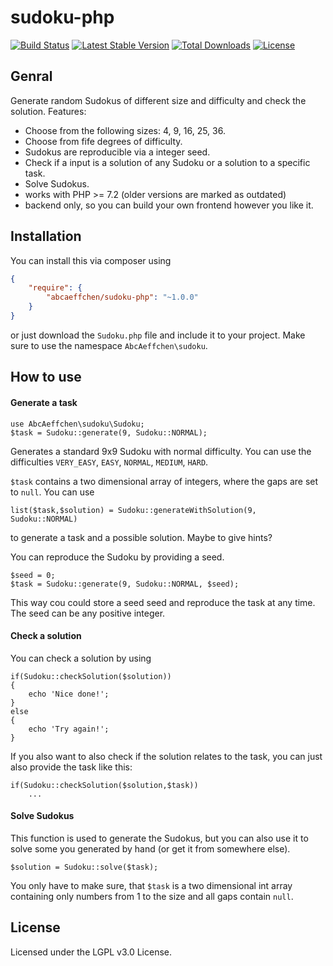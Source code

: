 sudoku-php
=====

[![Build Status](https://travis-ci.org/AbcAeffchen/sudoku-php.svg?branch=master)](https://travis-ci.org/AbcAeffchen/sudoku-php)
[![Latest Stable Version](https://poser.pugx.org/abcaeffchen/sudoku-php/v/stable.svg)](https://packagist.org/packages/abcaeffchen/sudoku-php)
[![Total Downloads](https://poser.pugx.org/abcaeffchen/sudoku-php/downloads.svg)](https://packagist.org/packages/abcaeffchen/sudoku-php)
[![License](https://poser.pugx.org/abcaeffchen/sudoku-php/license.svg)](https://packagist.org/packages/abcaeffchen/sudoku-php)

Genral
-----
Generate random Sudokus of different size and difficulty and check the solution. Features:

- Choose from the following sizes: 4, 9, 16, 25, 36.
- Choose from fife degrees of difficulty.
- Sudokus are reproducible via a integer seed.
- Check if a input is a solution of any Sudoku or a solution to a specific task.
- Solve Sudokus.
- works with PHP >= 7.2 (older versions are marked as outdated)
- backend only, so you can build your own frontend however you like it.

Installation
-----
You can install this via composer using
```json
{
    "require": {
        "abcaeffchen/sudoku-php": "~1.0.0"
    }
}
```
or just download the `Sudoku.php` file and include it to your project.
Make sure to use the namespace `AbcAeffchen\sudoku`.

How to use
------
#### Generate a task
```
use AbcAeffchen\sudoku\Sudoku;
$task = Sudoku::generate(9, Sudoku::NORMAL);
```
Generates a standard 9x9 Sudoku with normal difficulty. You can use the difficulties
`VERY_EASY`, `EASY`, `NORMAL`, `MEDIUM`, `HARD`.

`$task` contains a two dimensional array of integers, where the gaps are set to `null`.
You can use
```
list($task,$solution) = Sudoku::generateWithSolution(9, Sudoku::NORMAL)
```
to generate a task and a possible solution. Maybe to give hints?

You can reproduce the Sudoku by providing a seed.
```
$seed = 0;
$task = Sudoku::generate(9, Sudoku::NORMAL, $seed);
```
This way cou could store a seed seed and reproduce the task at any time.
The seed can be any positive integer.

#### Check a solution

You can check a solution by using
```
if(Sudoku::checkSolution($solution))
{
    echo 'Nice done!';
}
else
{
    echo 'Try again!';
}
```

If you also want to also check if the solution relates to the task, you can just also provide the task like this:
```
if(Sudoku::checkSolution($solution,$task))
    ...
```

#### Solve Sudokus

This function is used to generate the Sudokus, but you can also use it to solve some you generated by hand (or get it from somewhere else).
```
$solution = Sudoku::solve($task);
```
You only have to make sure, that `$task` is a two dimensional int array containing only numbers
from 1 to the size and all gaps contain `null`.

License
----
Licensed under the LGPL v3.0 License.
